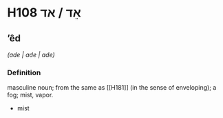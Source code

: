 # H108 אֵד / אד

## ʼêd

_(ade | ade | ade)_

### Definition

masculine noun; from the same as [[H181]] (in the sense of enveloping); a fog; mist, vapor.

- mist
